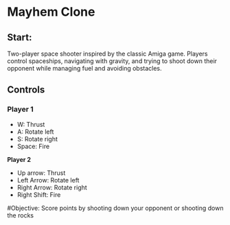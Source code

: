 # Mayhem Clone

## Start:
Two-player space shooter inspired by the classic Amiga game. Players control spaceships, navigating with gravity, and trying to 
shoot down their opponent while managing fuel and avoiding obstacles.

## Controls
### **Player 1**
   - W: Thrust
   - A: Rotate left
   - S: Rotate right
   - Space: Fire

   **Player 2**
   - Up arrow: Thrust
   - Left Arrow: Rotate left
   - Right Arrow: Rotate right
   - Right Shift: Fire


#Objective:
Score points by shooting down your opponent or shooting down the rocks


